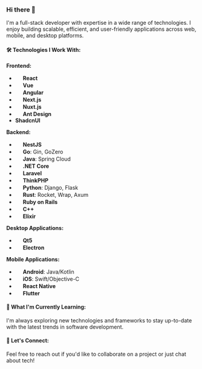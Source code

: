 ### Hi there 👋

I'm a full-stack developer with expertise in a wide range of technologies. I enjoy building scalable, efficient, and user-friendly applications across web, mobile, and desktop platforms.

#### 🛠️ **Technologies I Work With:**

**Frontend:**  
- <img src="https://cdn.jsdelivr.net/gh/devicons/devicon/icons/react/react-original.svg" width="16" height="16" /> **React**  
- <img src="https://cdn.jsdelivr.net/gh/devicons/devicon/icons/vuejs/vuejs-original.svg" width="16" height="16" /> **Vue**  
- <img src="https://cdn.jsdelivr.net/gh/devicons/devicon/icons/angularjs/angularjs-original.svg" width="16" height="16" /> **Angular**  
- <img src="https://cdn.jsdelivr.net/gh/devicons/devicon/icons/nextjs/nextjs-original.svg" width="16" height="16" /> **Next.js**  
- <img src="https://cdn.jsdelivr.net/gh/devicons/devicon/icons/nuxtjs/nuxtjs-original.svg" width="16" height="16" /> **Nuxt.js**  
- <img src="https://cdn.jsdelivr.net/gh/devicons/devicon/icons/antdesign/antdesign-original.svg" width="16" height="16" /> **Ant Design**  
- **ShadcnUI**  

**Backend:**  
- <img src="https://cdn.jsdelivr.net/gh/devicons/devicon/icons/nestjs/nestjs-plain.svg" width="16" height="16" /> **NestJS**  
- <img src="https://cdn.jsdelivr.net/gh/devicons/devicon/icons/go/go-original.svg" width="16" height="16" /> **Go**: Gin, GoZero  
- <img src="https://cdn.jsdelivr.net/gh/devicons/devicon/icons/java/java-original.svg" width="16" height="16" /> **Java**: Spring Cloud  
- <img src="https://cdn.jsdelivr.net/gh/devicons/devicon/icons/dotnetcore/dotnetcore-original.svg" width="16" height="16" /> **.NET Core**  
- <img src="https://cdn.jsdelivr.net/gh/devicons/devicon/icons/laravel/laravel-plain.svg" width="16" height="16" /> **Laravel**  
- <img src="https://cdn.jsdelivr.net/gh/devicons/devicon/icons/php/php-original.svg" width="16" height="16" /> **ThinkPHP**  
- <img src="https://cdn.jsdelivr.net/gh/devicons/devicon/icons/python/python-original.svg" width="16" height="16" /> **Python**: Django, Flask  
- <img src="https://cdn.jsdelivr.net/gh/devicons/devicon/icons/rust/rust-plain.svg" width="16" height="16" /> **Rust**: Rocket, Wrap, Axum  
- <img src="https://cdn.jsdelivr.net/gh/devicons/devicon/icons/rails/rails-original-wordmark.svg" width="16" height="16" /> **Ruby on Rails**  
- <img src="https://cdn.jsdelivr.net/gh/devicons/devicon/icons/cplusplus/cplusplus-original.svg" width="16" height="16" /> **C++**  
- <img src="https://cdn.jsdelivr.net/gh/devicons/devicon/icons/elixir/elixir-original.svg" width="16" height="16" /> **Elixir**  

**Desktop Applications:**  
- <img src="https://cdn.jsdelivr.net/gh/devicons/devicon/icons/qt/qt-original.svg" width="16" height="16" /> **Qt5**  
- <img src="https://cdn.jsdelivr.net/gh/devicons/devicon/icons/electron/electron-original.svg" width="16" height="16" /> **Electron**  

**Mobile Applications:**  
- <img src="https://cdn.jsdelivr.net/gh/devicons/devicon/icons/android/android-original.svg" width="16" height="16" /> **Android**: Java/Kotlin  
- <img src="https://cdn.jsdelivr.net/gh/devicons/devicon/icons/apple/apple-original.svg" width="16" height="16" /> **iOS**: Swift/Objective-C  
- <img src="https://cdn.jsdelivr.net/gh/devicons/devicon/icons/react/react-original.svg" width="16" height="16" /> **React Native**  
- <img src="https://cdn.jsdelivr.net/gh/devicons/devicon/icons/flutter/flutter-original.svg" width="16" height="16" /> **Flutter**  

#### 🌱 **What I'm Currently Learning:**  
I'm always exploring new technologies and frameworks to stay up-to-date with the latest trends in software development.

#### 💬 **Let's Connect:**  
Feel free to reach out if you'd like to collaborate on a project or just chat about tech!
